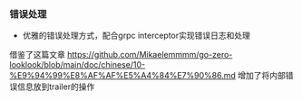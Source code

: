 ### 错误处理

+ 优雅的错误处理方式，配合grpc interceptor实现错误日志和处理 

借鉴了这篇文章 https://github.com/Mikaelemmmm/go-zero-looklook/blob/main/doc/chinese/10-%E9%94%99%E8%AF%AF%E5%A4%84%E7%90%86.md
增加了将内部错误信息放到trailer的操作